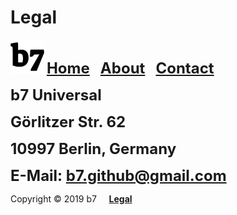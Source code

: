 # Legal
<img alt="b7" width="54" height="54" src="b7.svg"> <strong><font size="5"><a href="https://b7.github.io">Home</a> &nbsp; <a href="https://b7.github.io/about">About</a> &nbsp; <a href="https://b7.github.io/contact">Contact</a></font></strong>

<strong><font size="5">b7 Universal</font></strong>

<strong><font size="5">Görlitzer Str. 62</font></strong>

<strong><font size="5">10997 Berlin, Germany</font></strong>

<strong><font size="5">E-Mail: b7.github@gmail.com</font></strong>

Copyright © 2019 b7 &nbsp; &nbsp; <strong><a href="https://b7.github.io/legal">Legal</a></strong>
